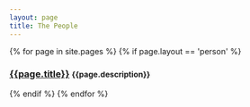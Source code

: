 ```yaml
---
layout: page
title: The People
---
```


{% for page in site.pages %}
{% if page.layout == 'person' %}
<h3><a href="{{page.url}}">{{page.title}}</a> <small>{{page.description}}</small></h3>
{% endif %}
{% endfor %}

<!-- ![](https://farm9.staticflickr.com/8617/15998723793_fcd687ff1d_o_d.jpg) -->
<!-- <cite>The Wallaga Lake Aboriginal cricket team with Mr. Hockey, circa 1900. http://nla.gov.au/nla.pic-an2441655</cite> -->
